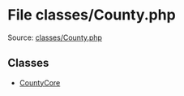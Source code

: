 File classes/County.php
=========

Source: [classes/County.php](https://github.com/PrestaShop/PrestaShop/blob/1.5.0.1/classes/County.php)


Classes
-------

* [CountyCore](class.CountyCore.md)


